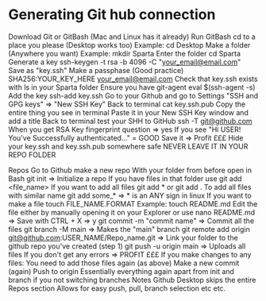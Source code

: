 # Generating Git hub connection
Download Git or GitBash (Mac and Linux has it already)
Run GitBash
cd to a place you please (Desktop works too)
Example: cd Desktop
Make a folder (Anywhere you want)
Example: mkdir Sparta
Enter the folder cd Sparta
Generate a key
ssh-keygen -t rsa -b 4096 -C "your_email@email.com"
Save as "key.ssh"
Make a passphase (Good practice)
SHA256:YOUR_KEY_HERE your_email@email.com
Check that key.ssh exists with ls in your Sparta folder
Ensure you have git-agent eval $(ssh-agent -s)
Add the key ssh-add key.ssh
Go to your Github and go to Settings
"SSH and GPG keys" => "New SSH Key"
Back to terminal cat key.ssh.pub
Copy the entire thing you see in terminal
Paste it in your New SSH Key window and add a title
Back to terminal test your SHH to GitHub
ssh -T git@github.com
When you get RSA Key fingerprint question => yes
If you see "Hi USER! You've Successfully authenticated..." = GOOD
Save it => Profit £££
Hide your key.ssh and key.ssh.pub somewhere safe
NEVER LEAVE IT IN YOUR REPO FOLDER

Repos
Go to Github make a new repo
With your folder from before open in Bash
git init => Initialize a repo
If you have files in that folder use git add <file_name>
If you want to add all files git add * or git add .
To add all files with similar name git add some_* => * is an ANY sign in linux
If you want to make a file touch FILE_NAME.FORMAT
Example: touch README.md
Edit the file either by manually opening it on your Explorer
or use nano README.md => Save with CTRL + X => y
git commit -m "commit name" => Commit all the files
git branch -M main => Makes the "main" branch
git remote add origin git@github.com:USER_NAME/Repo_name.git => Link your folder to the github repo you've created (step 1)
git push -u origin main => Uploads all files
If you don't get any errors => PROFIT £££
If you make changes to any files:
You need to add those files again (as above)
Make a new commit (again)
Push to origin
Essentially everything again apart from init and branch if you not switching branches
Notes
Github Desktop skips the entire Repos section
Allows for easy push, pull, branch selection etc etc.
